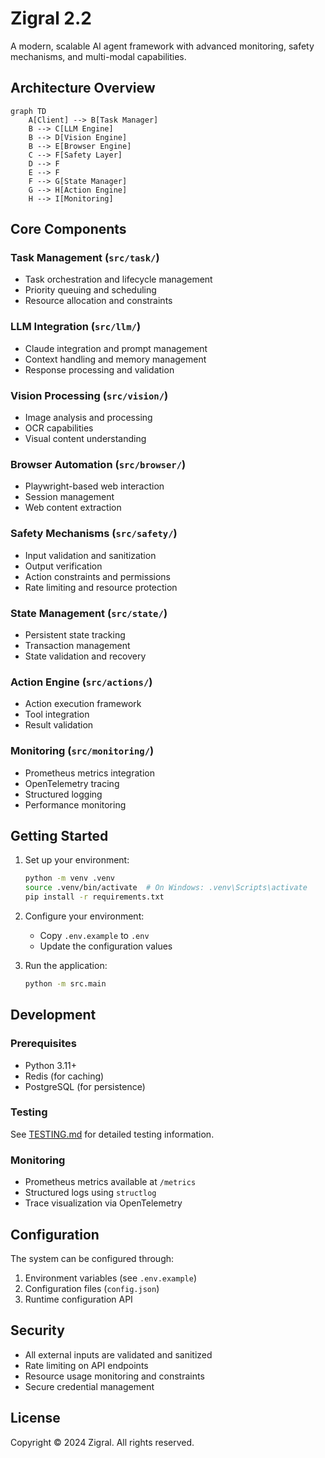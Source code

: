# Zigral 2.2

A modern, scalable AI agent framework with advanced monitoring, safety mechanisms, and multi-modal capabilities.

## Architecture Overview

```mermaid
graph TD
    A[Client] --> B[Task Manager]
    B --> C[LLM Engine]
    B --> D[Vision Engine]
    B --> E[Browser Engine]
    C --> F[Safety Layer]
    D --> F
    E --> F
    F --> G[State Manager]
    G --> H[Action Engine]
    H --> I[Monitoring]
```

## Core Components

### Task Management (`src/task/`)
- Task orchestration and lifecycle management
- Priority queuing and scheduling
- Resource allocation and constraints

### LLM Integration (`src/llm/`)
- Claude integration and prompt management
- Context handling and memory management
- Response processing and validation

### Vision Processing (`src/vision/`)
- Image analysis and processing
- OCR capabilities
- Visual content understanding

### Browser Automation (`src/browser/`)
- Playwright-based web interaction
- Session management
- Web content extraction

### Safety Mechanisms (`src/safety/`)
- Input validation and sanitization
- Output verification
- Action constraints and permissions
- Rate limiting and resource protection

### State Management (`src/state/`)
- Persistent state tracking
- Transaction management
- State validation and recovery

### Action Engine (`src/actions/`)
- Action execution framework
- Tool integration
- Result validation

### Monitoring (`src/monitoring/`)
- Prometheus metrics integration
- OpenTelemetry tracing
- Structured logging
- Performance monitoring

## Getting Started

1. Set up your environment:
   ```bash
   python -m venv .venv
   source .venv/bin/activate  # On Windows: .venv\Scripts\activate
   pip install -r requirements.txt
   ```

2. Configure your environment:
   - Copy `.env.example` to `.env`
   - Update the configuration values

3. Run the application:
   ```bash
   python -m src.main
   ```

## Development

### Prerequisites
- Python 3.11+
- Redis (for caching)
- PostgreSQL (for persistence)

### Testing
See [TESTING.md](TESTING.md) for detailed testing information.

### Monitoring
- Prometheus metrics available at `/metrics`
- Structured logs using `structlog`
- Trace visualization via OpenTelemetry

## Configuration

The system can be configured through:
1. Environment variables (see `.env.example`)
2. Configuration files (`config.json`)
3. Runtime configuration API

## Security

- All external inputs are validated and sanitized
- Rate limiting on API endpoints
- Resource usage monitoring and constraints
- Secure credential management

## License

Copyright © 2024 Zigral. All rights reserved. 